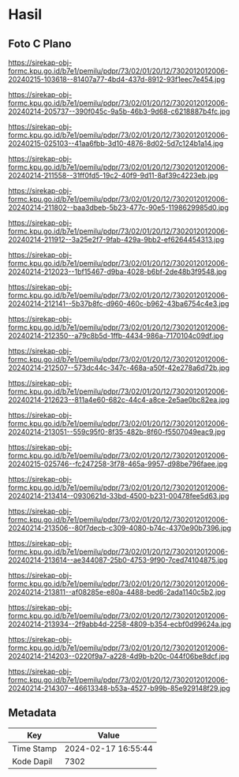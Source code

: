 # Hasil

## Foto C Plano

https://sirekap-obj-formc.kpu.go.id/b7e1/pemilu/pdpr/73/02/01/20/12/7302012012006-20240215-103618--81407a77-4bd4-437d-8912-93f1eec7e454.jpg

https://sirekap-obj-formc.kpu.go.id/b7e1/pemilu/pdpr/73/02/01/20/12/7302012012006-20240214-205737--390f045c-9a5b-46b3-9d68-c6218887b4fc.jpg

https://sirekap-obj-formc.kpu.go.id/b7e1/pemilu/pdpr/73/02/01/20/12/7302012012006-20240215-025103--41aa6fbb-3d10-4876-8d02-5d7c124b1a14.jpg

https://sirekap-obj-formc.kpu.go.id/b7e1/pemilu/pdpr/73/02/01/20/12/7302012012006-20240214-211558--31ff0fd5-19c2-40f9-9d11-8af39c4223eb.jpg

https://sirekap-obj-formc.kpu.go.id/b7e1/pemilu/pdpr/73/02/01/20/12/7302012012006-20240214-211802--baa3dbeb-5b23-477c-90e5-1198629985d0.jpg

https://sirekap-obj-formc.kpu.go.id/b7e1/pemilu/pdpr/73/02/01/20/12/7302012012006-20240214-211912--3a25e2f7-9fab-429a-9bb2-ef6264454313.jpg

https://sirekap-obj-formc.kpu.go.id/b7e1/pemilu/pdpr/73/02/01/20/12/7302012012006-20240214-212023--1bf15467-d9ba-4028-b6bf-2de48b3f9548.jpg

https://sirekap-obj-formc.kpu.go.id/b7e1/pemilu/pdpr/73/02/01/20/12/7302012012006-20240214-212141--5b37b8fc-d960-460c-b962-43ba6754c4e3.jpg

https://sirekap-obj-formc.kpu.go.id/b7e1/pemilu/pdpr/73/02/01/20/12/7302012012006-20240214-212350--a79c8b5d-1ffb-4434-986a-7170104c09df.jpg

https://sirekap-obj-formc.kpu.go.id/b7e1/pemilu/pdpr/73/02/01/20/12/7302012012006-20240214-212507--573dc44c-347c-468a-a50f-42e278a6d72b.jpg

https://sirekap-obj-formc.kpu.go.id/b7e1/pemilu/pdpr/73/02/01/20/12/7302012012006-20240214-212623--811a4e60-682c-44c4-a8ce-2e5ae0bc82ea.jpg

https://sirekap-obj-formc.kpu.go.id/b7e1/pemilu/pdpr/73/02/01/20/12/7302012012006-20240214-213051--559c95f0-8f35-482b-8f60-f5507049eac9.jpg

https://sirekap-obj-formc.kpu.go.id/b7e1/pemilu/pdpr/73/02/01/20/12/7302012012006-20240215-025746--fc247258-3f78-465a-9957-d98be796faee.jpg

https://sirekap-obj-formc.kpu.go.id/b7e1/pemilu/pdpr/73/02/01/20/12/7302012012006-20240214-213414--0930621d-33bd-4500-b231-00478fee5d63.jpg

https://sirekap-obj-formc.kpu.go.id/b7e1/pemilu/pdpr/73/02/01/20/12/7302012012006-20240214-213506--80f7decb-c309-4080-b74c-4370e90b7396.jpg

https://sirekap-obj-formc.kpu.go.id/b7e1/pemilu/pdpr/73/02/01/20/12/7302012012006-20240214-213614--ae344087-25b0-4753-9f90-7ced74104875.jpg

https://sirekap-obj-formc.kpu.go.id/b7e1/pemilu/pdpr/73/02/01/20/12/7302012012006-20240214-213811--af08285e-e80a-4488-bed6-2ada1140c5b2.jpg

https://sirekap-obj-formc.kpu.go.id/b7e1/pemilu/pdpr/73/02/01/20/12/7302012012006-20240214-213934--2f9abb4d-2258-4809-b354-ecbf0d99624a.jpg

https://sirekap-obj-formc.kpu.go.id/b7e1/pemilu/pdpr/73/02/01/20/12/7302012012006-20240214-214203--0220f9a7-a228-4d9b-b20c-044f06be8dcf.jpg

https://sirekap-obj-formc.kpu.go.id/b7e1/pemilu/pdpr/73/02/01/20/12/7302012012006-20240214-214307--46613348-b53a-4527-b99b-85e929148f29.jpg


## Metadata

| Key        | Value               |
| ---------- | ------------------- |
| Time Stamp | 2024-02-17 16:55:44 |
| Kode Dapil | 7302                |



